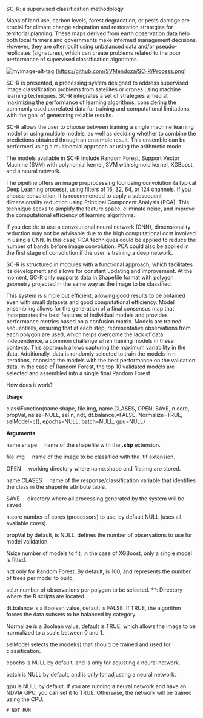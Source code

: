 SC-R: a supervised classification methodology

Maps of land use, carbon levels, forest degradation, or pests damage are crucial for climate change adaptation and restoration strategies for territorial planning. These maps derived from earth observation data help both local farmers and governments make informed management decisions. However, they are often built using unbalanced data and/or pseudo-replicates (signatures), which can create problems related to the poor performance of supervised classification algorithms. 


![myimage-alt-tag](../master/SC-R/Process.png)
(https://github.com/SVMendoza/SC-R/Process.png)


SC-R is presented, a processing system designed to address supervised image classification problems from satellites or drones using machine learning techniques. SC-R integrates a set of strategies aimed at maximizing the performance of learning algorithms, considering the commonly used correlated data for training and computational limitations, with the goal of generating reliable results.

SC-R allows the user to choose between training a single machine learning model or using multiple models, as well as deciding whether to combine the predictions obtained through an ensemble result. This ensemble can be performed using a multinomial approach or using the arithmetic mode.

The models available in SC-R include Random Forest, Support Vector Machine (SVM) with polynomial kernel, SVM with sigmoid kernel, XGBoost, and a neural network.

The pipeline offers an image preprocessing tool using convolution (a typical Deep Learning process), using filters of 16, 32, 64, or 124 channels. If you choose convolution, it is recommended to apply a subsequent dimensionality reduction using Principal Component Analysis (PCA). This technique seeks to simplify the feature space, eliminate noise, and improve the computational efficiency of learning algorithms.

If you decide to use a convolutional neural network (CNN), dimensionality reduction may not be advisable due to the high computational cost involved in using a CNN. In this case, PCA techniques could be applied to reduce the number of bands before image convolution. PCA could also be applied in the first stage of convolution if the user is training a deep network.

SC-R is structured in modules with a functional approach, which facilitates its development and allows for constant updating and improvement. At the moment, SC-R only supports data in Shapefile format with polygon geometry projected in the same way as the image to be classified.

This system is simple but efficient, allowing good results to be obtained even with small datasets and good computational efficiency. Model ensembling allows for the generation of a final consensus map that incorporates the best features of individual models and provides performance metrics based on a confusion matrix.
Models are trained sequentially, ensuring that at each step, representative observations from each polygon are used, which helps overcome the lack of data independence, a common challenge when training models in these contexts. This approach allows capturing the maximum variability in the data. Additionally, data is randomly selected to train the models in n iterations, choosing the models with the best performance on the validation data. In the case of Random Forest, the top 10 validated models are selected and assembled into a single final Random Forest.

How does it work?

**Usage**

classiFunction(name.shape, file.img, name.CLASES, OPEN, SAVE, n.core, propVal, nsize=NULL, sel.n, ndt, dt.balance,=FALSE, Normalize=TRUE, selModel=c(), epochs=NULL, batch=NULL, gpu=NULL)


**Arguments**

name.shape 		&nbsp;&nbsp;&nbsp;&nbsp;name of the shapefile with the **.shp** extension. 

file.img 		&nbsp;&nbsp;&nbsp;&nbsp;name of the image to be classified with the .tif extension. 

OPEN 			&nbsp;&nbsp;&nbsp;&nbsp;working directory where name.shape and file.img are stored. 

name.CLASES 		&nbsp;&nbsp;&nbsp;&nbsp;name of the response/classification variable that identifies the class in the shapefile attribute table. 

SAVE 			&nbsp;&nbsp;&nbsp;&nbsp;directory where all processing generated by the system will be saved. 

n.core	 		number of cores (processors) to use, by default NULL (uses all available cores). 

propVal 		by default, is NULL, defines the number of observations to use for model validation. 

Nsize 			number of models to fit; in the case of XGBoost, only a single model is fitted. 

ndt 			only for Random Forest. By default, is 100, and represents the number of trees per model to build. 

sel.n 			number of observations per polygon to be selected. **: Directory where the R scripts are located.

dt.balance 		is a Boolean value, default is FALSE. If TRUE, the algorithm forces the data subsets to be balanced by category. 

Normalize 		is a Boolean value, default is TRUE, which allows the image to be normalized to a scale between 0 and 1.

selModel 		selects the model(s) that should be trained and used for classification. 

epochs 			is NULL by default, and is only for adjusting a neural network. 

batch 			is NULL by default, and is only for adjusting a neural network.

gpu 			is NULL by default. If you are running a neural network and have an NDVIA GPU, you can set it to TRUE. Otherwise, the network will be trained using the CPU.

```plaintext
# NOT RUN


```

